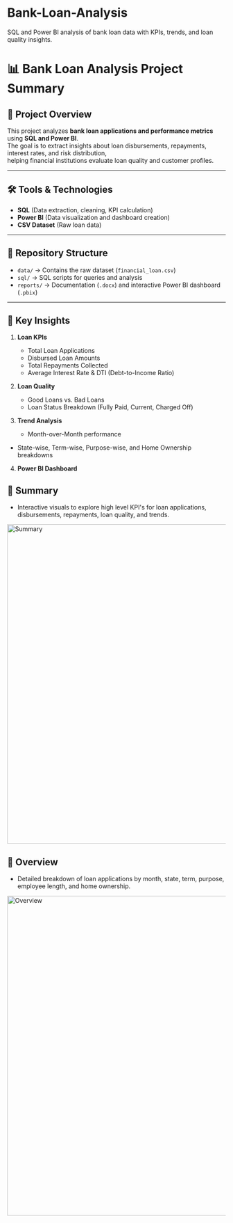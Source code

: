 # Bank-Loan-Analysis
SQL and Power BI analysis of bank loan data with KPIs, trends, and loan quality insights.

# 📊 Bank Loan Analysis Project Summary

## 📌 Project Overview
This project analyzes **bank loan applications and performance metrics** using **SQL and Power BI**.  
The goal is to extract insights about loan disbursements, repayments, interest rates, and risk distribution,  
helping financial institutions evaluate loan quality and customer profiles.

---

## 🛠️ Tools & Technologies
- **SQL** (Data extraction, cleaning, KPI calculation)
- **Power BI** (Data visualization and dashboard creation)
- **CSV Dataset** (Raw loan data)

---

## 📂 Repository Structure
- `data/` → Contains the raw dataset (`financial_loan.csv`)  
- `sql/` → SQL scripts for queries and analysis  
- `reports/` → Documentation (`.docx`) and interactive Power BI dashboard (`.pbix`)  

---

## 🔑 Key Insights
1. **Loan KPIs**
   - Total Loan Applications  
   - Disbursed Loan Amounts  
   - Total Repayments Collected  
   - Average Interest Rate & DTI (Debt-to-Income Ratio)

2. **Loan Quality**
   - Good Loans vs. Bad Loans  
   - Loan Status Breakdown (Fully Paid, Current, Charged Off)  

3. **Trend Analysis**
   - Month-over-Month performance  

  - State-wise, Term-wise, Purpose-wise, and Home Ownership breakdowns  

4. **Power BI Dashboard**
 ## 🔹 Summary 
   - Interactive visuals to explore high level KPI's for loan applications, disbursements, repayments, loan quality, and trends. 
 <img width="1316" height="734" alt="Summary" src="https://github.com/user-attachments/assets/44272663-d0aa-4e98-a4d6-90d7a1d9d97d" />

## 🔹 Overview 
   - Detailed breakdown of loan applications by month, state, term, purpose, employee length, and home ownership. 
 <img width="1310" height="735" alt="Overview" src="https://github.com/user-attachments/assets/10ba5446-0a5f-4307-a47c-d06805c3618c" />
